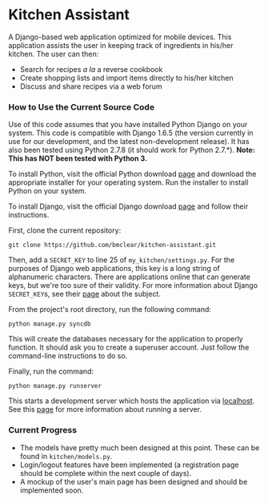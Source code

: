 Kitchen Assistant
=================

A Django-based web application optimized for mobile devices. This application
assists the user in keeping track of ingredients in his/her kitchen. The user
can then:
* Search for recipes *a la* a reverse cookbook
* Create shopping lists and import items directly to his/her kitchen
* Discuss and share recipes via a web forum

### How to Use the Current Source Code
Use of this code assumes that you have installed Python Django on your system. This code
is compatible with Django 1.6.5 (the version currently in use for our development, and the latest
non-development release). It has also been tested using Python 2.7.8 (it should work for Python 2.7.*).
__Note: This has NOT been tested with Python 3.__

To install Python, visit the official Python download [page](https://www.python.org/downloads/) and download the
appropriate installer for your operating system. Run the installer to install Python on your system.

To install Django, visit the official Django download [page](https://www.djangoproject.com/download/) and follow
their instructions.

First, clone the current repository:

`git clone https://github.com/bmclear/kitchen-assistant.git`

Then, add a `SECRET_KEY` to line 25 of `my_kitchen/settings.py`. For the
purposes of Django web applications, this key is a long string of 
alphanumeric characters. There are applications online that can generate keys,
but we're too sure of their validity. For more information about Django
`SECRET_KEY`s, see their [page](https://docs.djangoproject.com/en/1.6/ref/settings/#std:setting-SECRET_KEY) about the subject.

From the project's root directory, run the following command:

`python manage.py syncdb`

This will create the databases necessary for the application to properly
function. It should ask you to create a superuser account. Just follow the
command-line instructions to do so.

Finally, run the command:

`python manage.py runserver`

This starts a development server which hosts the application via
[localhost](http://localhost:8000/kitchen/). See this [page](https://docs.djangoproject.com/en/1.6/ref/django-admin/#runserver-port-or-address-port) for more
information about running a server.

### Current Progress
* The models have pretty much been designed at this point. These can be found
in `kitchen/models.py`.
* Login/logout features have been implemented (a registration page should be
complete within the next couple of days).
* A mockup of the user's main page has been designed and should be implemented
soon.
